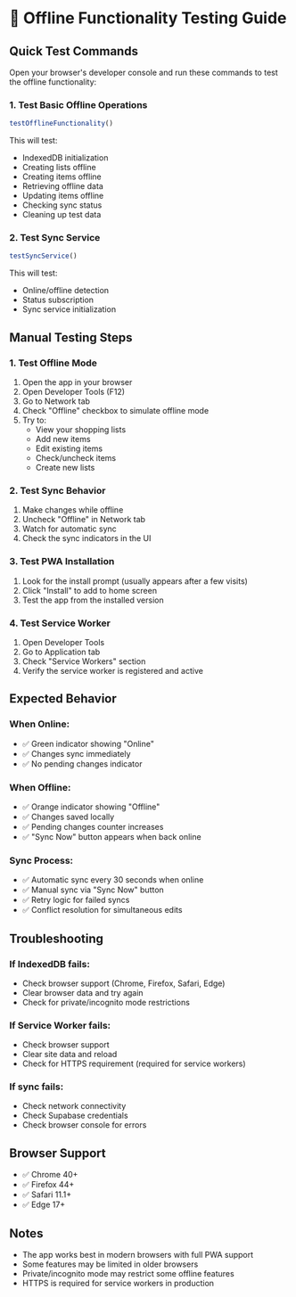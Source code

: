 # 🧪 Offline Functionality Testing Guide

## Quick Test Commands

Open your browser's developer console and run these commands to test the offline functionality:

### 1. Test Basic Offline Operations
```javascript
testOfflineFunctionality()
```
This will test:
- IndexedDB initialization
- Creating lists offline
- Creating items offline
- Retrieving offline data
- Updating items offline
- Checking sync status
- Cleaning up test data

### 2. Test Sync Service
```javascript
testSyncService()
```
This will test:
- Online/offline detection
- Status subscription
- Sync service initialization

## Manual Testing Steps

### 1. Test Offline Mode
1. Open the app in your browser
2. Open Developer Tools (F12)
3. Go to Network tab
4. Check "Offline" checkbox to simulate offline mode
5. Try to:
   - View your shopping lists
   - Add new items
   - Edit existing items
   - Check/uncheck items
   - Create new lists

### 2. Test Sync Behavior
1. Make changes while offline
2. Uncheck "Offline" in Network tab
3. Watch for automatic sync
4. Check the sync indicators in the UI

### 3. Test PWA Installation
1. Look for the install prompt (usually appears after a few visits)
2. Click "Install" to add to home screen
3. Test the app from the installed version

### 4. Test Service Worker
1. Open Developer Tools
2. Go to Application tab
3. Check "Service Workers" section
4. Verify the service worker is registered and active

## Expected Behavior

### When Online:
- ✅ Green indicator showing "Online"
- ✅ Changes sync immediately
- ✅ No pending changes indicator

### When Offline:
- ✅ Orange indicator showing "Offline"
- ✅ Changes saved locally
- ✅ Pending changes counter increases
- ✅ "Sync Now" button appears when back online

### Sync Process:
- ✅ Automatic sync every 30 seconds when online
- ✅ Manual sync via "Sync Now" button
- ✅ Retry logic for failed syncs
- ✅ Conflict resolution for simultaneous edits

## Troubleshooting

### If IndexedDB fails:
- Check browser support (Chrome, Firefox, Safari, Edge)
- Clear browser data and try again
- Check for private/incognito mode restrictions

### If Service Worker fails:
- Check browser support
- Clear site data and reload
- Check for HTTPS requirement (required for service workers)

### If sync fails:
- Check network connectivity
- Check Supabase credentials
- Check browser console for errors

## Browser Support

- ✅ Chrome 40+
- ✅ Firefox 44+
- ✅ Safari 11.1+
- ✅ Edge 17+

## Notes

- The app works best in modern browsers with full PWA support
- Some features may be limited in older browsers
- Private/incognito mode may restrict some offline features
- HTTPS is required for service workers in production